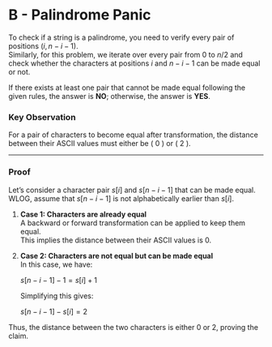 # B - Palindrome Panic

To check if a string is a palindrome, you need to verify every pair of positions $(i, n-i-1)$.  
Similarly, for this problem, we iterate over every pair from $0$ to $n/2$ and check whether the characters at positions $i$ and $n-i-1$ can be made equal or not.

If there exists at least one pair that cannot be made equal following the given rules, the answer is **NO**; otherwise, the answer is **YES**.

### Key Observation

For a pair of characters to become equal after transformation, the distance between their ASCII values must either be \( 0 \) or \( 2 \).

---

### Proof

Let’s consider a character pair $s[i]$ and $s[n-i-1]$ that can be made equal.  
WLOG, assume that $s[n-i-1]$ is not alphabetically earlier than $s[i]$.

1. **Case 1: Characters are already equal**  
   A backward or forward transformation can be applied to keep them equal.  
   This implies the distance between their ASCII values is $0$.

2. **Case 2: Characters are not equal but can be made equal**  
   In this case, we have:

   $s[n-i-1] - 1 = s[i] + 1$

   Simplifying this gives:

   $s[n-i-1] - s[i] = 2$

Thus, the distance between the two characters is either $0$ or $2$, proving the claim.

